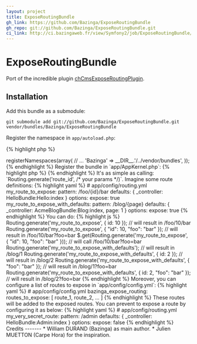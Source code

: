 ```yaml
---
layout: project
title: ExposeRoutingBundle
gh_link: https://github.com/Bazinga/ExposeRoutingBundle
gh_repo: git://github.com/Bazinga/ExposeRoutingBundle.git
ci_link: http://ci.bazingaweb.fr/view/Symfony2/job/ExposeRoutingBundle/
---
```


# ExposeRoutingBundle

Port of the incredible plugin [chCmsExposeRoutingPlugin](https://github.com/themouette/chCmsExposeRoutingPlugin).

## Installation

Add this bundle as a submodule:

    git submodule add git://github.com/Bazinga/ExposeRoutingBundle.git vendor/bundles/Bazinga/ExposeRoutingBundle

Register the namespace in `app/autoload.php`:

{% highlight php %}
<?php// app/autoload.php
$loader->registerNamespaces(array(
    // ...
    'Bazinga' => __DIR__.'/../vendor/bundles',
));
{% endhighlight %}

Register the bundle in `app/AppKernel.php`:

{% highlight php %}
<?php// app/AppKernel.php
public function registerBundles()
{
    return array(
        // ...
        new Bazinga\ExposeRoutingBundle\BazingaExposeRoutingBundle(),
    );
}
{% endhighlight %}

Register the routing in `app/config/routing.yml`:

{% highlight yaml %}
# app/config/routing.yml
_bazinga_exposerouting:
    resource: "@BazingaExposeRoutingBundle/Resources/config/routing/routing.xml"
{% endhighlight %}

Publish assets:

    php app/console assets:install --symlink web


Usage
-----

Just add these two lines in your layout:

{% highlight html+django %}
<script type="text/javascript" src="{{ "{{ asset('bundles/bazingaexposerouting/js/routing.js')" }} }}"></script>
<script type="text/javascript" src="{{ "{{ path('bazinga_exposerouting_js')" }} }}"></script>
{% endhighlight %}


It's as simple as calling: `Routing.generate('route_id', /* your params */)`.

Imagine some route definitions:

{% highlight yaml %}
# app/config/routing.yml
my_route_to_expose:
    pattern:  /foo/{id}/bar
    defaults:  { _controller: HelloBundle:Hello:index }
    options:
        expose: true

my_route_to_expose_with_defaults:
    pattern:  /blog/{page}
    defaults: { _controller: AcmeBlogBundle:Blog:index, page: 1 }
    options:
        expose: true
{% endhighlight %}

You can do:

{% highlight js %}
Routing.generate('my_route_to_expose', { id: 10 });
// will result in /foo/10/bar

Routing.generate('my_route_to_expose', { "id": 10, "foo": "bar" });
// will result in /foo/10/bar?foo=bar

$.get(Routing.generate('my_route_to_expose', { "id": 10, "foo": "bar" }));
// will call /foo/10/bar?foo=bar

Routing.generate('my_route_to_expose_with_defaults');
// will result in /blog/1

Routing.generate('my_route_to_expose_with_defaults', { id: 2 });
// will result in /blog/2

Routing.generate('my_route_to_expose_with_defaults', { "foo": "bar" });
// will result in /blog/1?foo=bar

Routing.generate('my_route_to_expose_with_defaults', { id: 2, "foo": "bar" });
// will result in /blog/2?foo=bar
{% endhighlight %}


Moreover, you can configure a list of routes to expose in `app/config/config.yml`:

{% highlight yaml %}
# app/config/config.yml
bazinga_expose_routing:
    routes_to_expose: [ route_1, route_2, ... ]
{% endhighlight %}

These routes will be added to the exposed routes.

You can prevent to expose a route by configuring it as below:

{% highlight yaml %}
# app/config/routing.yml
my_very_secret_route:
    pattern: /admin
    defaults: { _controller: HelloBundle:Admin:index }
    options:
        expose: false
{% endhighlight %}


Credits
-------

* William DURAND (Bazinga) as main author.
* Julien MUETTON (Carpe Hora) for the inspiration.
